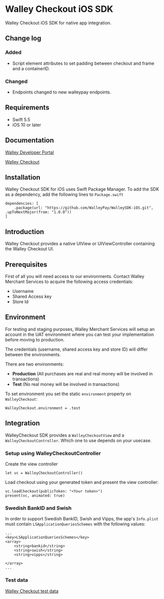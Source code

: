 # Walley Checkout iOS SDK

Walley Checkout iOS SDK for native app integration.

## Change log

### Added 
- Script element attributes to set padding between checkout and frame and a containerID.

### Changed
- Endpoints changed to new walleypay endpoints.

## Requirements

- Swift 5.5
- iOS 10 or later

## Documentation

[Walley Developer Portal](https://dev.walleypay.com/)

[Walley Checkout](https://dev.walleypay.com/docs/checkout/introduction/)

## Installation

Walley Checkout SDK for iOS uses Swift Package Manager. To add the SDK as a dependency, add the following lines to `Package.swift`

```
dependencies: [
    .package(url: "https://github.com/WalleyPay/WalleySDK-iOS.git", .upToNextMajor(from: "1.0.0"))
]
```

## Introduction

Walley Checkout provides a native UIView or UIViewController containing the Walley Checkout UI.

## Prerequisites

First of all you will need access to our environments. Contact Walley Merchant Services to acquire the following access credentials:

- Username
- Shared Access key
- Store Id

## Environment

For testing and staging purposes, Walley Merchant Services will setup an account in the UAT environment where you can test your implementation before moving to production.

The credentials (username, shared access key and store ID) will differ between the environments.

There are two environments:

- **Production** (All purchases are real and real money will be involved in transactions)
- **Test** (No real money will be involved in transactions)

To set environment you set the static `environment` property on `WalleyCheckout`:

```
WalleyCheckout.environment = .test
```

## Integration

WalleyCheckout SDK provides a `WalleyCheckoutView` and a `WalleyCheckoutController`. Which one to use depends on your usecase.

### Setup using WalleyCheckoutController

Create the view controller

```
let vc = WalleyCheckoutController()
```

Load checkout using your generated token and present the view controller:

```
vc.loadCheckout(publicToken: "<Your token>")
present(vc, animated: true)
```

### Swedish BankID and Swish

In order to support Swedish BankID, Swish and Vipps, the app's `Info.plist` must contain `LSApplicationQueriesSchemes` with the following values:

```
...
<key>LSApplicationQueriesSchemes</key>
<array>
    <string>bankid</string>
    <string>swish</string>
    <string>vipps</string>

</array>
...
```

### Test data

[Walley Checkout test data](https://dev.walleypay.com/docs/checkout/test-data)
